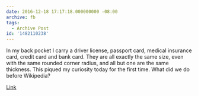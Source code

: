 ```yaml
---
date: 2016-12-18 17:17:18.000000000 -08:00
archive: fb
tags: 
  - Archive Post
id: '1482110238'
---
```


In my back pocket I carry a driver license, passport card, medical insurance card, credit card and bank card. They are all exactly the same size, even with the same rounded corner radius, and all but one are the same thickness. This piqued my curiosity today for the first time. What did we do before Wikipedia?

[Link](https://en.m.wikipedia.org/wiki/ISO/IEC_781)
